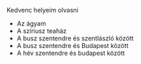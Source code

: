 Kedvenc helyeim olvasni
* Az ágyam
* A szíriusz teaház
* A busz szentendre és szentlászló között
* A busz szentendre és Budapest között
* A hév szentendre és budapest között
